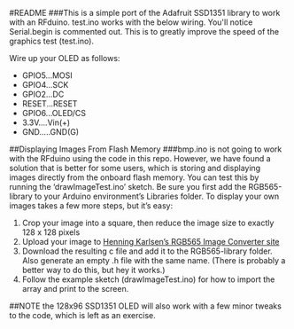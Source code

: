 #README
###This is a simple port of the Adafruit SSD1351 library to work with an RFduino. test.ino works with the below wiring. You'll notice Serial.begin is commented out. This is to greatly improve the speed of the graphics test (test.ino).

Wire up your OLED as follows:

* GPIO5...MOSI
* GPIO4...SCK
* GPIO2...DC
* RESET...RESET
* GPIO6...OLED/CS
* 3.3V....Vin(+)
* GND.....GND(G)

##Displaying Images From Flash Memory
###bmp.ino is not going to work with the RFduino using the code in this repo. However, we have found a solution that is better for some users, which is storing and displaying images directly from the onboard flash memory. You can test this by running the ‘drawImageTest.ino’ sketch. Be sure you first add the RGB565-library to your Arduino environment’s Libraries folder. To display your own images takes a few more steps, but it’s easy:
1. Crop your image into a square, then reduce the image size to exactly 128 x 128 pixels
2. Upload your image to [Henning Karlsen’s RGB565 Image Converter site](http://www.henningkarlsen.com/electronics/t_imageconverter565.php)
3. Download the resulting c file and add it to the RGB565-library folder. Also generate an empty .h file with the same name. (There is probably a better way to do this, but hey it works.)
4. Follow the example sketch (drawImageTest.ino) for how to import the array and print to the screen.

##NOTE the 128x96 SSD1351 OLED will also work with a few minor tweaks to the code, which is left as an exercise. 